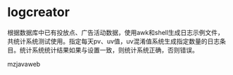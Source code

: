 logcreator
==========

根据数据库中已有投放点、广告活动数据，使用awk和shell生成日志示例文件，共统计系统测试使用。指定每天pv、uv值，uv混淆值系统生成指定数量的日志条目。统计系统统计结果如果与设置一致，则统计系统正确，否则错误。

mzjavaweb
